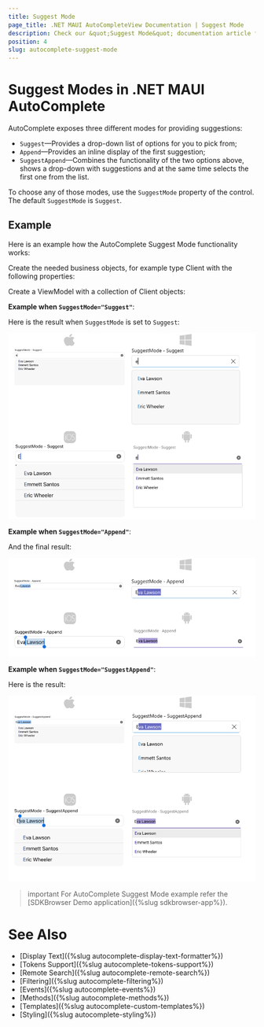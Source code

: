 ```yaml
---
title: Suggest Mode
page_title: .NET MAUI AutoCompleteView Documentation | Suggest Mode
description: Check our &quot;Suggest Mode&quot; documentation article for Telerik AutoCompleteView for Xamarin control.
position: 4
slug: autocomplete-suggest-mode
---
```


# Suggest Modes in .NET MAUI AutoComplete

AutoComplete exposes three different modes for providing suggestions:

* `Suggest`&mdash;Provides a drop-down list of options for you to pick from;
* `Append`&mdash;Provides an inline display of the first suggestion;
* `SuggestAppend`&mdash;Combines the functionality of the two options above, shows a drop-down with suggestions and at the same time selects the first one from the list. 

To choose any of those modes, use the `SuggestMode` property of the control. The default `SuggestMode` is `Suggest`. 

## Example

Here is an example how the AutoComplete Suggest Mode functionality works:

Create the needed business objects, for example type Client with the following properties:

<snippet id='autocomplete-client-businessobject'/>

Create a ViewModel with a collection of Client objects:

<snippet id='autocomplete-clients-viewmodel'/>

**Example when `SuggestMode="Suggest"`**:

<snippet id='autocomplete-suggestmode-suggest'/>

Here is the result when `SuggestMode` is set to `Suggest`:

![AutoComplete Suggest](images/autocomplete-suggest-mode-suggest.png "AutoComplete Suggest")

**Example when `SuggestMode="Append"`**:

<snippet id='autocomplete-suggestmode-append'/>

And the final result:

![AutoComplete Append](images/autocomplete-suggest-mode-append.png "AutoComplete Append")

**Example when `SuggestMode="SuggestAppend"`**:

<snippet id='autocomplete-suggestmode-suggest-append'/>

Here is the result:

![AutoComplete SuggestAppend](images/autocomplete-suggest-mode-suggestappend.png "AutoComplete SuggestAppend")

>important For AutoComplete Suggest Mode example refer the [SDKBrowser Demo application]({%slug sdkbrowser-app%}).

# See Also

- [Display Text]({%slug autocomplete-display-text-formatter%})
- [Tokens Support]({%slug autocomplete-tokens-support%})
- [Remote Search]({%slug autocomplete-remote-search%})
- [Filtering]({%slug autocomplete-filtering%})
- [Events]({%slug autocomplete-events%})
- [Methods]({%slug autocomplete-methods%})
- [Templates]({%slug autocomplete-custom-templates%})
- [Styling]({%slug autocomplete-styling%})